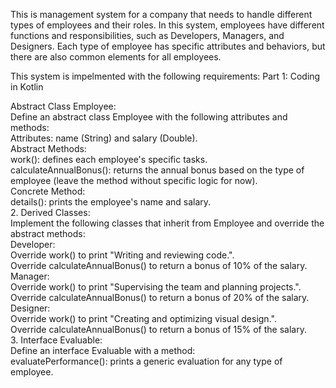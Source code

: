 This is management system for a company that needs to handle different types of employees and their roles. 
In this system, employees have different functions and responsibilities, such as Developers, Managers, and Designers.
Each type of employee has specific attributes and behaviors, but there are also common elements for all employees.

This system is impelmented with the following requirements:
Part 1: Coding in Kotlin

Abstract Class Employee:  
Define an abstract class Employee with the following attributes and methods:  
Attributes: name (String) and salary (Double).  
Abstract Methods:  
work(): defines each employee's specific tasks.  
calculateAnnualBonus(): returns the annual bonus based on the type of employee (leave the method without specific logic for now).  
Concrete Method:  
details(): prints the employee's name and salary.  
2. Derived Classes:  
Implement the following classes that inherit from Employee and override the abstract methods:  
Developer:  
Override work() to print "Writing and reviewing code.".  
Override calculateAnnualBonus() to return a bonus of 10% of the salary.  
Manager:  
Override work() to print "Supervising the team and planning projects.".  
Override calculateAnnualBonus() to return a bonus of 20% of the salary.  
Designer:  
Override work() to print "Creating and optimizing visual design.".  
Override calculateAnnualBonus() to return a bonus of 15% of the salary.  
3. Interface Evaluable:  
Define an interface Evaluable with a method:  
evaluatePerformance(): prints a generic evaluation for any type of employee.  
